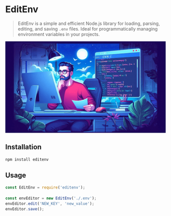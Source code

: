 # EditEnv

> EditEnv is a simple and efficient Node.js library for loading, parsing, editing, and saving `.env` files. Ideal for programmatically managing environment variables in your projects.


![logo](https://raw.githubusercontent.com/marceloxp/editenv/main/logo.png)

## Installation

```sh
npm install editenv
```

## Usage

```js
const EditEnv = require('editenv');

const envEditor = new EditEnv('./.env');
envEditor.edit('NEW_KEY', 'new_value');
envEditor.save();
```
